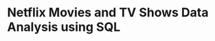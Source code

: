 # Netflix Movies and TV Shows Data Analysis using SQL
[](https://github.com/suhaniithape/netflix_sql_project/blob/main/netflix%20logo.jpg)
